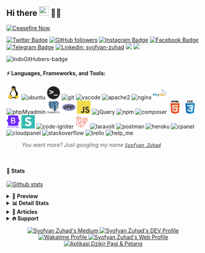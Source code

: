 ## Hi there <img height="25" width="25"  src="https://github.com/syofyanzuhad/syofyanzuhad/assets/52684582/596d285c-1e59-4e90-92e8-d524b2f48ad1"> 👨‍💻

[![Ceasefire Now](https://badge.techforpalestine.org/default)](https://techforpalestine.org/learn-more)
<div align="centre">
 
[![Twitter Badge](http://img.shields.io/badge/-@syofyan_zuhad-1ca0f1?style=social&labelColor=&logo=x&logoColor=blue&link=https://twitter.com/syofyan_zuhad)](https://twitter.com/syofyan_zuhad) 
[![GitHub followers](https://img.shields.io/github/followers/syofyanzuhad?label=Follow&style=social)](https://github.com/syofyanzuhad/?tab=follow) 
[![Instagram Badge](https://img.shields.io/badge/-syofyan_zuhad-blue?style=social&logo=Instagram&link=https://www.instagram.com/syofyan_zuhad/)](https://www.instagram.com/syofyan_zuhad/) 
[![Facebook Badge](https://img.shields.io/badge/-syofyan.zuhad-blue?style=social&logo=facebook&link=https://www.facebook.com/syofyan.zuhad/)](https://www.facebook.com/syofyan.zuhad/) 
[![Telegram Badge](https://img.shields.io/badge/-Syofyan_zuhad-blue?style=social&logo=telegram&link=https://www.t.me/Syofyan_zuhad/)](https://www.t.me/Syofyan_zuhad/) 
[![Linkedin: syofyan-zuhad](https://img.shields.io/badge/-syofyanzuhad-blue?style=flat-square&logo=Linkedin&logoColor=white&link=https://www.linkedin.com/in/syofyan-zuhad-583385191/)](https://www.linkedin.com/in/syofyan-zuhad-583385191/) 
![](https://komarev.com/ghpvc/?username=syofyanzuhad&style=flat-square)
![](https://hit.yhype.me/github/profile?account_id=52684582)

![IndoGitHubers-badge](https://indogithubers-badge.vercel.app/badge?username=syofyanzuhad)
<!-- ![visitors](https://visitor-badge.glitch.me/badge?page_id=syofyanzuhad.syofyanzuhad) -->

 </div>

#### ⚡ Languages, Frameworks, and Tools:  

<p align="left">
<img alt="pinguin" title="pinguin" height="35" src="https://raw.githubusercontent.com/devicons/devicon/master/icons/linux/linux-original.svg"> 
<img alt="ubuntu" title="ubuntu" height="35" src="https://www.vectorlogo.zone/logos/ubuntu/ubuntu-icon.svg"> 
<img alt="terminal" title="terminal" height="35" src="https://raw.githubusercontent.com/github/explore/80688e429a7d4ef2fca1e82350fe8e3517d3494d/topics/terminal/terminal.png"> 
<img alt="git" title="git" height="35" src="https://www.vectorlogo.zone/logos/git-scm/git-scm-icon.svg"> 
<img alt="vscode" title="vscode" height="35" src="https://code.visualstudio.com/assets/favicon.ico"> 
<img alt="apache2" title="apache2" height="35" src="https://www.vectorlogo.zone/logos/apache/apache-official.svg"> 
<img alt="nginx" title="nginx" height="35" src="https://www.vectorlogo.zone/logos/nginx/nginx-ar21.svg"> 
<img alt="mySQL" title="mySQL" height="35" src="https://raw.githubusercontent.com/devicons/devicon/master/icons/mysql/mysql-original-wordmark.svg"> 
<img alt="phpMyadmin" title="phpMyadmin" height="35" src="https://www.vectorlogo.zone/logos/phpmyadmin/phpmyadmin-ar21.svg"> 
<img alt="postgresql" title="postgresql" height="35" src="https://raw.githubusercontent.com/devicons/devicon/master/icons/postgresql/postgresql-original-wordmark.svg"> 
<img alt="php" title="php" height="35" src="https://raw.githubusercontent.com/github/explore/80688e429a7d4ef2fca1e82350fe8e3517d3494d/topics/php/php.png"> 
<img alt="javascript" title="javascript" height="35" src="https://raw.githubusercontent.com/github/explore/80688e429a7d4ef2fca1e82350fe8e3517d3494d/topics/javascript/javascript.png"> 
<img alt="jQuery" title="jQuery" height="35" src="https://www.vectorlogo.zone/logos/jquery/jquery-vertical.svg"> 
<img alt="npm" title="npm" height="35" src="https://www.vectorlogo.zone/logos/npmjs/npmjs-ar21.svg"> 
<img alt="composer" title="composer" height="35" src="https://avatars.githubusercontent.com/u/837015?s=200&v=4"> 
<img alt="HTML5" title="HTML5" height="35" src="https://raw.githubusercontent.com/devicons/devicon/master/icons/html5/html5-original-wordmark.svg"> 
<img alt="CSS3" title="CSS3" height="35" src="https://raw.githubusercontent.com/devicons/devicon/master/icons/css3/css3-original-wordmark.svg"> 
<img alt="bootstrap" title="bootstrap" height="35" src="https://raw.githubusercontent.com/devicons/devicon/master/icons/bootstrap/bootstrap-plain-wordmark.svg"> 
<img alt="semantic-ui" title="semantic-ui" height="35" src="https://raw.githubusercontent.com/Semantic-Org/Semantic-UI/master/examples/assets/images/logo.png"> 
<img alt="code-igniter" title="code-igniter" height="35" src="https://cdn.iconscout.com/icon/free/png-256/codeigniter-4-1175201.png"> 
<img alt="laravel" title="laravel" height="35" src="https://raw.githubusercontent.com/github/explore/56a826d05cf762b2b50ecbe7d492a839b04f3fbf/topics/laravel/laravel.png"> 
<img alt="laravolt" title="laravolt" height="35" src="https://avatars.githubusercontent.com/u/13552888?s=200&v=4"> 
<img alt="postman" title="postman" height="35" src="https://www.vectorlogo.zone/logos/getpostman/getpostman-icon.svg"> 
<img alt="heroku" title="heroku" height="35" src="https://www.vectorlogo.zone/logos/heroku/heroku-icon.svg"> 
<img alt="cpanel" title="cpanel" height="35" src="https://github.com/syofyanzuhad/syofyanzuhad/assets/52684582/8d71f5fc-c88c-4cb1-a6cc-760e1ca4f6d8"> 
<img alt="cloudpanel" title="cloudpanel" height="35" src="https://github.com/syofyanzuhad/syofyanzuhad/assets/52684582/535a86b1-13e5-44f9-820b-0fd172e1193b"> 
<img alt="stackoverflow" title="stackoverflow" height="35" src="https://www.vectorlogo.zone/logos/stackoverflow/stackoverflow-ar21.svg"> 
<img alt="trello" title="trello" height="35" src="https://www.vectorlogo.zone/logos/trello/trello-ar21.svg"> 
<img alt="help_me" title="help_me" height="35" src="https://github.com/syofyanzuhad/syofyanzuhad/assets/52684582/73b6a8fc-9154-4bc6-9fbc-615cc9eedb18">

</p>

>_You want more? Just googling my name [`Syofyan Zuhad`](https://www.google.com/search?q=syofyan+zuhad)_
<br>

#### 📅 Stats

[![Github stats](https://github-readme-stats.vercel.app/api?username=syofyanzuhad&theme=dark&count_private=true&show_icons=true&line_height=20px)](https://github.com/syofyanzuhad?tab=follow)

<details>
  <summary><b>🐤 Preview</b></summary>

  [![Top Langs'](https://github-readme-stats.vercel.app/api/top-langs/?username=syofyanzuhad&theme=dark&hide=html)](https://github.com/syofyanzuhad?tab=follow)_[![Syofyan Zuhad's wakatime stats](https://github-readme-stats.vercel.app/api/wakatime?username=syofyanzuhad&layout=compact&theme=dark)](https://github.com/syofyanzuhad?tab=follow)
</details>


<details>
   <summary><b>📊 Detail Stats</b></summary>

<!--START_SECTION:waka-->
![Code Time](http://img.shields.io/badge/Code%20Time-4%2C644%20hrs%2025%20mins-blue)

![Lines of code](https://img.shields.io/badge/From%20Hello%20World%20I%27ve%20Written-382.6%20million%20lines%20of%20code-blue)

**🐱 My GitHub Data** 

> 📦 1.5 MB Used in GitHub's Storage 
 > 
> 🏆 2,520 Contributions in the Year 2025
 > 
> 💼 Opted to Hire
 > 
> 📜 177 Public Repositories 
 > 
> 🔑 65 Private Repositories 
 > 
**I'm an Early 🐤** 

```text
🌞 Morning                12700 commits       ████████░░░░░░░░░░░░░░░░░   30.66 % 
🌆 Daytime                15237 commits       █████████░░░░░░░░░░░░░░░░   36.78 % 
🌃 Evening                10010 commits       ██████░░░░░░░░░░░░░░░░░░░   24.16 % 
🌙 Night                  3479 commits        ██░░░░░░░░░░░░░░░░░░░░░░░   08.40 % 
```
📅 **I'm Most Productive on Tuesday** 

```text
Monday                   6352 commits        ████░░░░░░░░░░░░░░░░░░░░░   15.33 % 
Tuesday                  7757 commits        █████░░░░░░░░░░░░░░░░░░░░   18.72 % 
Wednesday                5843 commits        ████░░░░░░░░░░░░░░░░░░░░░   14.10 % 
Thursday                 7060 commits        ████░░░░░░░░░░░░░░░░░░░░░   17.04 % 
Friday                   5915 commits        ████░░░░░░░░░░░░░░░░░░░░░   14.28 % 
Saturday                 4652 commits        ███░░░░░░░░░░░░░░░░░░░░░░   11.23 % 
Sunday                   3847 commits        ██░░░░░░░░░░░░░░░░░░░░░░░   09.29 % 
```


📊 **This Week I Spent My Time On** 

```text
💬 Programming Languages: 
No Activity Tracked This Week

🔥 Editors: 
No Activity Tracked This Week
```

**I Mostly Code in PHP** 

```text
PHP                      89 repos            ████████████░░░░░░░░░░░░░   47.34 % 
TypeScript               18 repos            ██░░░░░░░░░░░░░░░░░░░░░░░   09.57 % 
HTML                     18 repos            ██░░░░░░░░░░░░░░░░░░░░░░░   09.57 % 
Vue                      7 repos             █░░░░░░░░░░░░░░░░░░░░░░░░   03.72 % 
Go                       2 repos             ░░░░░░░░░░░░░░░░░░░░░░░░░   01.06 % 
```



**Timeline**

![Lines of Code chart](https://raw.githubusercontent.com/syofyanzuhad/syofyanzuhad/master/assets/bar_graph.png)


 Last Updated on 01/10/2025 10:04:05 UTC
<!--END_SECTION:waka-->
</details>

<details>
  <summary><b>📜 Articles</b></summary>
  <a target="_blank" href="https://github-readme-medium-recent-article.vercel.app/medium/@syofyanzuhad/0"><img src="https://github-readme-medium-recent-article.vercel.app/medium/@syofyanzuhad/0" alt="Recent Article 0"></a>
  <a target="_blank" href="https://github-readme-medium-recent-article.vercel.app/medium/@syofyanzuhad/1"><img src="https://github-readme-medium-recent-article.vercel.app/medium/@syofyanzuhad/1" alt="Recent Article 1"></a>
  <a target="_blank" href="https://github-readme-medium-recent-article.vercel.app/medium/@syofyanzuhad/2"><img src="https://github-readme-medium-recent-article.vercel.app/medium/@syofyanzuhad/2" alt="Recent Article 2"></a>
</details>

<details>
  <summary><b>🔥 Support</b></summary>

  [<img src="https://button.ibnux.net/trakteer/syofyanzuhad.png" height="25">](https://trakteer.id/syofyanzuhad/tip)

  [!["Buy Me A Coffee"](https://www.buymeacoffee.com/assets/img/custom_images/orange_img.png)](https://www.buymeacoffee.com/syofyanzuhad)

  [<img width="50%" src="https://flip.id/aset_gambar/logo_footer_2.png" alt="Flip me">](https://flip.id/me/syofyanzuhad)
</details>

<p align="center">
 <a href="https://medium.com/@syofyanzuhad" target="_blank">
  <img src="https://cdn-images-1.medium.com/fit/c/152/152/1*8I-HPL0bfoIzGied-dzOvA.png" alt="Syofyan Zuhad's Medium" height="28" width="28">
</a>
 <a href="https://dev.to/syofyanzuhad" target="_blank">
  <img src="https://d2fltix0v2e0sb.cloudfront.net/dev-badge.svg" alt="Syofyan Zuhad's DEV Profile" height="30" width="30">
 </a>
 <a href="https://wakatime.com/@syofyanzuhad" target="_blank">
  <img src="https://wakatime.com/safari-pinned-tab.svg" alt="Wakatime Profile" height="30" width="30">
 </a>
 <a href="https://syofyan.freebio.dev/" target="_blank">
  <img src="https://github.com/syofyanzuhad/syofyanzuhad/assets/52684582/64c50cf2-433d-4512-83bc-92824ea301ec" alt="Syofyan Zuhad's Web Profile" height="30" width="30">
 </a>
 <a href="https://syofyanzuhad.my.id/dzikir" target="_blank">
  <img src="https://github.com/syofyanzuhad/syofyanzuhad/assets/52684582/c5c8dccc-f51d-414e-81f9-3719201d56a4" alt="Aplikasi Dzikir Pagi & Petang" height="30" width="30">
 </a>
 <a href="https://syofyanzuhad.my.id/dzikir" target="_blank">
 </a>
</p>
